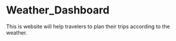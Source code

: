 # Weather_Dashboard
This is website will help travelers to plan their trips according to the weather.
